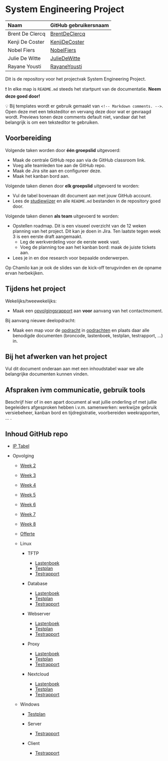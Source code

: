 # System Engineering Project

| Naam            | GitHub gebruikersnaam                             |
| :-------------- | :------------------------------------------------ |
| Brent De Clercq | [BrentDeClercq](https://github.com/BrentDeClercq) |
| Kenji De Coster | [KenjiDeCoster](https://github.com/KenjiDeCoster) |
| Nobel Fiers     | [NobelFiers](https://github.com/NobelFiers)       |
| Julie De Witte  | [JulieDeWitte](https://github.com/JulieDeWitte)   |
| Rayane Yousti   | [RayaneYousti](https://github.com/RayaneYousti)   |

Dit is de repository voor het projectvak System Engineering Project.

:exclamation: In elke map is `README.md` steeds het startpunt van de documentatie. **Neem deze goed door!**

:bulb: Bij templates wordt er gebruik gemaakt van `<!-- Markdown comments. -->`. Open deze met een teksteditor en vervang deze door wat er gevraagd wordt. Previews tonen deze comments default niet, vandaar dat het belangrijk is om een teksteditor te gebruiken.

## Voorbereiding

Volgende taken worden door **één groepslid** uitgevoerd:

- Maak de centrale GitHub repo aan via de GitHub classroom link.
- Voeg alle teamleden toe aan de GitHub repo.
- Maak de Jira site aan en configureer deze.
- Maak het kanban bord aan.

Volgende taken dienen door **elk groepslid** uitgevoerd te worden:

- Vul de tabel bovenaan dit document aan met jouw GitHub account.
- Lees de [studiewijzer](./studiewijzer.md) en alle `README.md` bestanden in de repository goed door.

Volgende taken dienen **als team** uitgevoerd te worden:

- Opstellen roadmap. Dit is een visueel overzicht van de 12 weken planning van het project. Dit kan je doen in Jira. Ten laatste tegen week 3 is een eerste draft aangemaakt.
  - Leg de werkverdeling voor de eerste week vast.
  - Voeg de planning toe aan het kanban bord: maak de juiste tickets aan.
- Lees je in en doe research voor bepaalde onderwerpen.

Op Chamilo kan je ook de slides van de kick-off terugvinden en de opname ervan herbekijken.

## Tijdens het project

Wekelijks/tweewekelijks:

- Maak een [opvolgingsrapport](./analyse/README.md) aan **voor** aanvang van het contactmoment.

Bij aanvang nieuwe deelopdracht:

- Maak een map voor de [opdracht](./opdrachten/README.md) in [opdrachten](./opdrachten/) en plaats daar alle benodigde documenten (broncode, lastenboek, testplan, testrapport, ...) in.

## Bij het afwerken van het project

Vul dit document onderaan aan met een inhoudstabel waar we alle belangrijke documenten kunnen vinden.

## Afspraken ivm communicatie, gebruik tools

Beschrijf hier of in een apart document al wat jullie onderling of met jullie begeleiders afgesproken hebben i.v.m. samenwerken: werkwijze gebruik versiebeheer, kanban bord en tijdregistratie, voorbereiden weekrapporten, ... .

## Inhoud GitHub repo

<!-- Vul aan. -->

- [IP Tabel](./opdrachten/netwerk/ip-tabel.md)

- Opvolging

  - [Week 2](./opvolging/opvolgingsrapport-2/opvolgingsrapport-2.md)
  - [Week 3](./opvolging/opvolgingsrapport-3/opvolgingsrapport-3.md)
  - [Week 4](./opvolging/opvolgingsrapport-4/opvolgingsrapport-4.md)
  - [Week 5](./opvolging/opvolgingsrapport-5/opvolgingsrapport-5.md)
  - [Week 6](./opvolging/opvolgingsrapport-6/opvolgingsrapport-6.md)
  - [Week 7](./opvolging/opvolgingsrapport-7/opvolgingsrapport-7.md)
  - [Week 8](./opvolging/opvolgingsrapport-8/opvolgingsrapport-8.md)

  - [Offerte](./opdrachten/Offerte/Offerte.pdf)

  - Linux

    - TFTP

      - [Lastenboek](./opdrachten/Linux/TFTP/lastenboek.md)
      - [Testplan](./opdrachten/Linux/TFTP/testplan.md)
      - [Testrapport](./opdrachten/Linux/TFTP/testrapport.md)

    - Database

      - [Lastenboek](./opdrachten/Linux/Database/lastenboek.md)
      - [Testplan](./opdrachten/Linux/Database/testplan.md)
      - [Testrapport](./opdrachten/Linux/Database/testrapport.md)

    - Webserver

      - [Lastenboek](./opdrachten/Linux/Webserver/lastenboek.md)
      - [Testplan](./opdrachten/Linux/Webserver/testplan.md)
      - [Testrapport](./opdrachten/Linux/Webserver/testrapport.md)
   
    - Proxy
      - [Lastenboek](./opdrachten/Linux/Proxy/lastenboek.md)
      - [Testplan](./opdrachten/Linux/Proxy/testplan.md)
      - [Testrapport](./opdrachten/Linux/Proxy/testrapport.md)

    - Nextcloud
      - [Lastenboek](./opdrachten/Linux/Nextcloud/lastenboek.md)
      - [Testplan](./opdrachten/Linux/Nextcloud/testplan.md)
      - [Testrapport](./opdrachten/Linux/Nextcloud/testrapport.md)

  - Windows
    - [Testplan](./opdrachten/Windows2/testplan.md)

    - Server
      - [Testrapport](./opdrachten/Windows2/testrapport.md)

    - Client
      - [Testrapport](./opdrachten/Windows2/testrapportclient.md)
